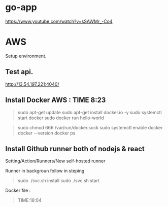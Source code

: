 # go-app
https://www.youtube.com/watch?v=sSAWMr_-Co4



# AWS 
Setup environment.
## Test api.
http://13.54.197.221:4040/

## Install Docker AWS : TIME 8:23
>sudo apt-get update
>sudo apt-get install docker.io -y
>sudo systemctl start docker
>sudo docker run hello-world

>sudo chmod 666 /var/run/docker.sock
>sudo systemctl enable docker
>docker --version
>docker ps

## Install Github runner both of nodejs & react
Setting/Action/Runners/New self-hosted runner

Runner in backgroun
follow in steping
>sudo ./svc.sh install
>sudo ./svc.sh start


Docker file : 
>TIME:18:04

